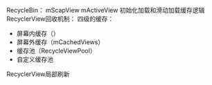 RecycleBin： mScapView  mActiveView
初始化加载和滑动加载缓存逻辑
RecyclerView回收机制：
四级的缓存：
- 屏幕内缓存（）
- 屏幕外缓存（mCachedViews）
- 缓存池（RecycleViewPool）
- 自定义缓存池

RecyclerView局部刷新
